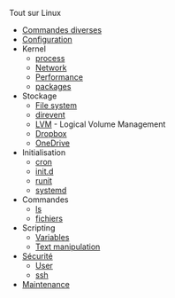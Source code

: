 Tout sur Linux

- [Commandes diverses](./general)
- [Configuration](./configuration)
- Kernel
  - [process](./process)
  - [Network](./network)
  - [Performance](./perf)
  - [packages](./packages)
- Stockage
  - [File system](/linux/filesystem)
  - [direvent](./direvent)
  - [LVM](/linux/lvm) - Logical Volume Management
  - [Dropbox](./dropbox.md)
  - [OneDrive](./onedrive.md)
- Initialisation
  - [cron](/linux/cron)
  - [init.d](/linux/init_d)
  - [runit](/linux/runit)
  - [systemd](/linux/systemd)
- Commandes
  - [ls](/linux/ls)
  - [fichiers](/linux/files)
- Scripting
  - [Variables](/linux/variables)
  - [Text manipulation](/linux/text)
- [Sécurité](./security)
  - [User](./user)
  - [ssh](/ssh)
- [Maintenance](./maintenance.md)
